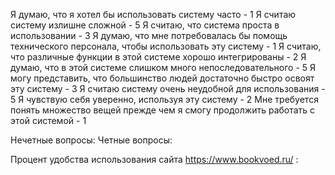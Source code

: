 Я думаю, что я хотел бы использовать систему часто - 1
Я считаю систему излишне сложной - 5
Я считаю, что система проста в использовании - 3
Я думаю, что мне потребовалась бы помощь технического персонала, чтобы использовать эту систему - 1
Я считаю, что различные функции в этой системе хорошо интегрированы - 2
Я думаю, что в этой системе слишком много непоследовательного - 5
Я могу представить, что большинство людей достаточно быстро освоят эту систему - 3
Я считаю систему очень неудобной для использования - 5
Я чувствую себя уверенно, используя эту систему - 2
Мне требуется понять множество вещей прежде чем я смогу продолжить работать с этой системой - 1

Нечетные вопросы: 
Четные вопросы: 

Процент удобства использования сайта https://www.bookvoed.ru/ : 
